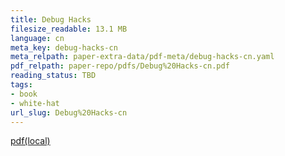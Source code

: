 ```yaml
---
title: Debug Hacks
filesize_readable: 13.1 MB
language: cn
meta_key: debug-hacks-cn
meta_relpath: paper-extra-data/pdf-meta/debug-hacks-cn.yaml
pdf_relpath: paper-repo/pdfs/Debug%20Hacks-cn.pdf
reading_status: TBD
tags:
- book
- white-hat
url_slug: Debug%20Hacks-cn
---
```


[pdf(local)](../../paper-repo/pdfs/Debug%20Hacks-cn.pdf)
